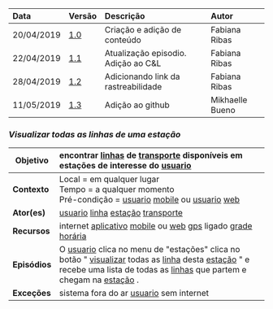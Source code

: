 |Data|Versão|Descrição|Autor|
|:---|:---|:---|:---|
|20/04/2019|[1.0](https://github.com/Andre-Eduardo/2019.1-Requisitos-Moovit/tree/master/cenarios/versao%20cenarios%201.0)|Criação e adição de conteúdo|Fabiana Ribas|
|22/04/2019|[1.1](https://github.com/Andre-Eduardo/2019.1-Requisitos-Moovit/tree/master/cenarios/versao%20cenarios%201.1)|Atualização episodio. Adição ao C&L|Fabiana Ribas|
|28/04/2019|[1.2](https://github.com/Andre-Eduardo/2019.1-Requisitos-Moovit/tree/master/cenarios/versao%20cenarios%201.2)|Adicionando link da rastreabilidade|Fabiana Ribas|
|11/05/2019|[1.3](https://github.com/Andre-Eduardo/2019.1-Requisitos-Moovit/tree/master/cenarios/versao%20cenarios%201.3)|Adição ao github|Mikhaelle Bueno|

### ***<a name="Visualizar Todas As Linhas De Uma Estação">Visualizar todas as linhas de uma estação</a>***

|**Objetivo**|encontrar [linhas](https://github.com/Andre-Eduardo/2019.1-Requisitos-Moovit/wiki/L30---linhas) de [transporte](https://github.com/Andre-Eduardo/2019.1-Requisitos-Moovit/wiki/L63---transporte) disponíveis em estações de interesse do [usuario](https://github.com/Andre-Eduardo/2019.1-Requisitos-Moovit/wiki/L65-Usu%C3%A1rio) |
|--|:--|
|**Contexto**|Local = em qualquer lugar<br>Tempo = a qualquer momento<br>Pré-condição = [usuario](https://github.com/Andre-Eduardo/2019.1-Requisitos-Moovit/wiki/L65-Usu%C3%A1rio) [mobile](https://github.com/Andre-Eduardo/2019.1-Requisitos-Moovit/wiki/L03---aplica%C3%A7ao-mobile) ou [usuario](https://github.com/Andre-Eduardo/2019.1-Requisitos-Moovit/wiki/L65-Usu%C3%A1rio) [web](https://github.com/Andre-Eduardo/2019.1-Requisitos-Moovit/wiki/L04--Aplica%C3%A7%C3%A3o-Web) |
|**Ator(es)**|[usuario](https://github.com/Andre-Eduardo/2019.1-Requisitos-Moovit/wiki/L65-Usu%C3%A1rio) [linha](https://github.com/Andre-Eduardo/2019.1-Requisitos-Moovit/wiki/L27---linha) [estação](https://github.com/Andre-Eduardo/2019.1-Requisitos-Moovit/wiki/L18---esta%C3%A7%C3%A3o) [transporte](https://github.com/Andre-Eduardo/2019.1-Requisitos-Moovit/wiki/L63---transporte) |
|**Recursos**|internet [aplicativo](https://github.com/Andre-Eduardo/2019.1-Requisitos-Moovit/wiki/L03---aplica%C3%A7ao-mobile) [mobile](https://github.com/Andre-Eduardo/2019.1-Requisitos-Moovit/wiki/L03---aplica%C3%A7ao-mobile) ou [web](https://github.com/Andre-Eduardo/2019.1-Requisitos-Moovit/wiki/L04--Aplica%C3%A7%C3%A3o-Web) [gps](https://github.com/Andre-Eduardo/2019.1-Requisitos-Moovit/wiki/L21---gps) ligado [grade horária](https://github.com/Andre-Eduardo/2019.1-Requisitos-Moovit/wiki/L22---grade-horaria) |
|**Episódios**|O [usuario](https://github.com/Andre-Eduardo/2019.1-Requisitos-Moovit/wiki/L65-Usu%C3%A1rio) clica no menu de "estações" clica no botão " [visualizar](https://github.com/Andre-Eduardo/2019.1-Requisitos-Moovit/wiki/C22-visualizar) todas as [linha](https://github.com/Andre-Eduardo/2019.1-Requisitos-Moovit/wiki/L27---linha) desta [estação](https://github.com/Andre-Eduardo/2019.1-Requisitos-Moovit/wiki/L18---esta%C3%A7%C3%A3o) " e recebe uma lista de todas as [linhas](https://github.com/Andre-Eduardo/2019.1-Requisitos-Moovit/wiki/L30---linhas) que partem e chegam na [estação](https://github.com/Andre-Eduardo/2019.1-Requisitos-Moovit/wiki/L18---esta%C3%A7%C3%A3o) . |
|**Exceções**|sistema fora do ar [usuario](https://github.com/Andre-Eduardo/2019.1-Requisitos-Moovit/wiki/L65-Usu%C3%A1rio) sem internet |
<br><br>
